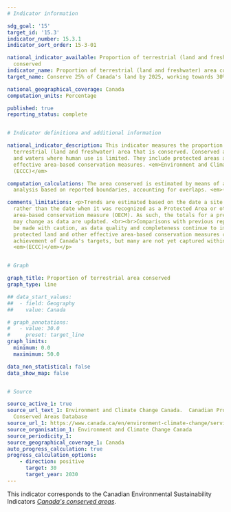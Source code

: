 ```yaml
---
# Indicator information

sdg_goal: '15'
target_id: '15.3'
indicator_number: 15.3.1
indicator_sort_order: 15-3-01

national_indicator_available: Proportion of terrestrial (land and freshwater) area
  conserved
indicator_name: Proportion of terrestrial (land and freshwater) area conserved
target_name: Conserve 25% of Canada's land by 2025, working towards 30% by 2030

national_geographical_coverage: Canada
computation_units: Percentage

published: true
reporting_status: complete


# Indicator definitiona and additional information

national_indicator_description: This indicator measures the proportion of Canada's
  terrestrial (land and freshwater) area that is conserved. Conserved areas are lands
  and waters where human use is limited. They include protected areas as well as other
  effective area-based conservation measures. <em>Environment and Climate Change Canada
  (ECCC)</em>

computation_calculations: The area conserved is estimated by means of a geographical
  analysis based on reported boundaries, accounting for overlaps. <em>(ECCC)</em>

comments_limitations: <p>Trends are estimated based on the date a site was established,
  rather than the date when it was recognized as a Protected Area or other effective
  area-based conservation measure (OECM). As such, the totals for a previous year
  may change as data are updated. <br><br>Comparisons with previous reports should
  be made with caution, as data quality and completeness continue to improve. Privately
  protected land and other effective area-based conservation measures contribute to
  achievement of Canada's targets, but many are not yet captured within the database.
  <em>(ECCC)</em></p>


# Graph

graph_title: Proportion of terrestrial area conserved
graph_type: line

## data_start_values:
##  - field: Geography
##    value: Canada

# graph_annotations:
#   - value: 30.0
#     preset: target_line
graph_limits:
  minimum: 0.0
  maximimum: 50.0

data_non_statistical: false
data_show_map: false


# Source

source_active_1: true
source_url_text_1: Environment and Climate Change Canada.  Canadian Protected and
  Conserved Areas Database
source_url_1: https://www.canada.ca/en/environment-climate-change/services/environmental-indicators/conserved-areas.html
source_organisation_1: Environment and Climate Change Canada
source_periodicity_1:
source_geographical_coverage_1: Canada
auto_progress_calculation: true
progress_calculation_options:
    - direction: positive
      target: 30
      target_year: 2030
---
```

This indicator corresponds to the Canadian Environmental Sustainability Indicators <a href="https://www.canada.ca/en/environment-climate-change/services/environmental-indicators/conserved-areas.html"> <em>Canada's conserved areas</em></a>.
